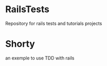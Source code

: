 RailsTests
==========

Repository for rails tests and tutorials projects


Shorty
========

an exemple to use TDD with rails